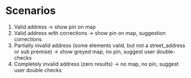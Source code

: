 Scenarios
=========

1. Valid address -> show pin on map
2. Valid address with corrections -> show pin on map, suggestion corrections
3. Partially invalid address (some elements valid, but not a street_address or sub premise) -> show greyed map, no pin, suggest user double-checks
4. Completely invalid address (zero results) -> no map, no pin, suggest user double checks
